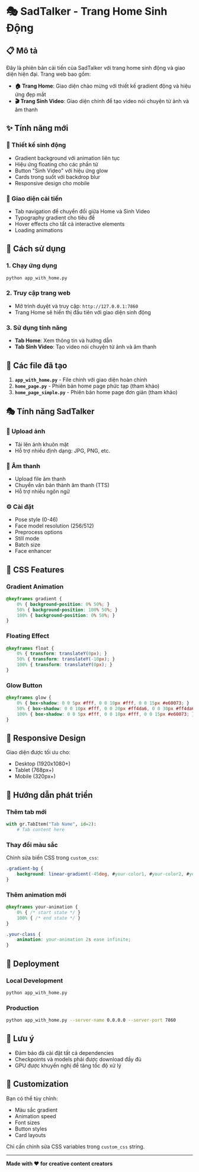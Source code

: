 # 🎭 SadTalker - Trang Home Sinh Động

## 📋 Mô tả

Đây là phiên bản cải tiến của SadTalker với trang home sinh động và giao diện hiện đại. Trang web bao gồm:

- **🏠 Trang Home**: Giao diện chào mừng với thiết kế gradient động và hiệu ứng đẹp mắt
- **🎬 Trang Sinh Video**: Giao diện chính để tạo video nói chuyện từ ảnh và âm thanh

## ✨ Tính năng mới

### 🎨 Thiết kế sinh động
- Gradient background với animation liên tục
- Hiệu ứng floating cho các phần tử
- Button "Sinh Video" với hiệu ứng glow
- Cards trong suốt với backdrop blur
- Responsive design cho mobile

### 🚀 Giao diện cải tiến
- Tab navigation để chuyển đổi giữa Home và Sinh Video
- Typography gradient cho tiêu đề
- Hover effects cho tất cả interactive elements
- Loading animations

## 🎯 Cách sử dụng

### 1. Chạy ứng dụng
```bash
python app_with_home.py
```

### 2. Truy cập trang web
- Mở trình duyệt và truy cập: `http://127.0.0.1:7860`
- Trang Home sẽ hiển thị đầu tiên với giao diện sinh động

### 3. Sử dụng tính năng
- **Tab Home**: Xem thông tin và hướng dẫn
- **Tab Sinh Video**: Tạo video nói chuyện từ ảnh và âm thanh

## 🎨 Các file đã tạo

1. **`app_with_home.py`** - File chính với giao diện hoàn chỉnh
2. **`home_page.py`** - Phiên bản home page phức tạp (tham khảo)
3. **`home_page_simple.py`** - Phiên bản home page đơn giản (tham khảo)

## 🎭 Tính năng SadTalker

### 📸 Upload ảnh
- Tải lên ảnh khuôn mặt
- Hỗ trợ nhiều định dạng: JPG, PNG, etc.

### 🎵 Âm thanh
- Upload file âm thanh
- Chuyển văn bản thành âm thanh (TTS)
- Hỗ trợ nhiều ngôn ngữ

### ⚙️ Cài đặt
- Pose style (0-46)
- Face model resolution (256/512)
- Preprocess options
- Still mode
- Batch size
- Face enhancer

## 🎨 CSS Features

### Gradient Animation
```css
@keyframes gradient {
    0% { background-position: 0% 50%; }
    50% { background-position: 100% 50%; }
    100% { background-position: 0% 50%; }
}
```

### Floating Effect
```css
@keyframes float {
    0% { transform: translateY(0px); }
    50% { transform: translateY(-10px); }
    100% { transform: translateY(0px); }
}
```

### Glow Button
```css
@keyframes glow {
    0% { box-shadow: 0 0 5px #fff, 0 0 10px #fff, 0 0 15px #e60073; }
    50% { box-shadow: 0 0 10px #fff, 0 0 20px #ff4da6, 0 0 30px #ff4da6; }
    100% { box-shadow: 0 0 5px #fff, 0 0 10px #fff, 0 0 15px #e60073; }
}
```

## 📱 Responsive Design

Giao diện được tối ưu cho:
- Desktop (1920x1080+)
- Tablet (768px+)
- Mobile (320px+)

## 🎯 Hướng dẫn phát triển

### Thêm tab mới
```python
with gr.TabItem("Tab Name", id=2):
    # Tab content here
```

### Thay đổi màu sắc
Chỉnh sửa biến CSS trong `custom_css`:
```css
.gradient-bg {
    background: linear-gradient(-45deg, #your-color1, #your-color2, #your-color3, #your-color4);
}
```

### Thêm animation mới
```css
@keyframes your-animation {
    0% { /* start state */ }
    100% { /* end state */ }
}

.your-class {
    animation: your-animation 2s ease infinite;
}
```

## 🚀 Deployment

### Local Development
```bash
python app_with_home.py
```

### Production
```bash
python app_with_home.py --server-name 0.0.0.0 --server-port 7860
```

## 📝 Lưu ý

- Đảm bảo đã cài đặt tất cả dependencies
- Checkpoints và models phải được download đầy đủ
- GPU được khuyến nghị để tăng tốc độ xử lý

## 🎨 Customization

Bạn có thể tùy chỉnh:
- Màu sắc gradient
- Animation speed
- Font sizes
- Button styles
- Card layouts

Chỉ cần chỉnh sửa CSS variables trong `custom_css` string.

---

**Made with ❤️ for creative content creators** 